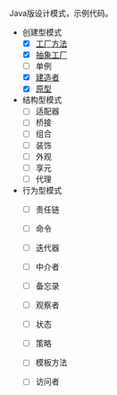 Java版设计模式，示例代码。

- 创建型模式
  - [x] [工厂方法](https://wmd001.top/blog/20240607/)
  - [x] [抽象工厂](https://wmd001.top/blog/20240701/)
  - [ ] 单例
  - [x] [建造者](https://wmd001.top/blog/20240804/)
  - [x] [原型](https://wmd001.top/blog/20240805/)
- 结构型模式
  - [ ] 适配器
  - [ ] 桥接
  - [ ] 组合
  - [ ] 装饰
  - [ ] 外观
  - [ ] 享元
  - [ ] 代理
- 行为型模式
  - [ ] 责任链
  - [ ] 命令
  - [ ] 迭代器
  - [ ] 中介者
  - [ ] 备忘录
  - [ ] 观察者
  - [ ] 状态
  - [ ] 策略
  - [ ] 模板方法
  - [ ] 访问者
  
